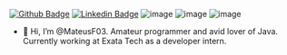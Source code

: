 [![Github Badge](https://img.shields.io/badge/GitHub-100000?style=for-the-badge&logo=github&logoColor=white)](https://github.com/mateusf03)
[![Linkedin Badge](https://img.shields.io/badge/LinkedIn-0077B5?style=for-the-badge&logo=linkedin&logoColor=white)](https://www.linkedin.com/in/mateus-ferrari-julio-899a5b219)
![image](https://img.shields.io/badge/Java-ED8B00?style=for-the-badge&logo=java&logoColor=white)
![image](https://img.shields.io/badge/PHP-777BB4?style=for-the-badge&logo=php&logoColor=white)
![image](https://img.shields.io/badge/C%2B%2B-00599C?style=for-the-badge&logo=c%2B%2B&logoColor=white)

- 👋 Hi, I’m @MateusF03. Amateur programmer and avid lover of Java. Currently working at Exata Tech as a developer intern.

<!---
MateusF03/MateusF03 is a ✨ special ✨ repository because its `README.md` (this file) appears on your GitHub profile.
You can click the Preview link to take a look at your changes.
--->
